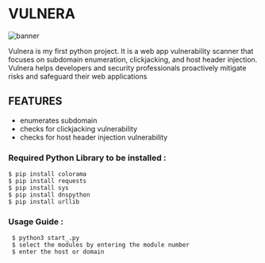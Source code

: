 # VULNERA

![banner](https://github.com/akshobdhira/vulnera/assets/75027888/65c32b8c-36b8-4459-83a4-ac923a43a8e1)


Vulnera is my first python project. It is a web app vulnerability scanner that focuses on subdomain enumeration, clickjacking, and host header injection. 
Vulnera helps developers and security professionals proactively mitigate risks and safeguard their web applications

## FEATURES
* enumerates subdomain
* checks for clickjacking vulnerability
* checks for host header injection vulnerability

### Required Python Library to be installed :

    $ pip install colorama
    $ pip install requests
    $ pip install sys
    $ pip install dnspython
    $ pip install urllib
    
### Usage Guide :
     $ python3 start_.py 
     $ select the modules by entering the module number 
     $ enter the host or domain
 


